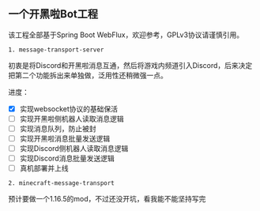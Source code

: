 一个开黑啦Bot工程
--

该工程全部基于Spring Boot WebFlux，欢迎参考，GPLv3协议请谨慎引用。

`1. message-transport-server`

初衷是将Discord和开黑啦消息互通，然后将游戏内频道引入Discord，后来决定把第二个功能拆出来单独做，泛用性还稍微强一点。

进度：

- [x] 实现websocket协议的基础保活
- [ ] 实现开黑啦侧机器人读取消息逻辑
- [ ] 实现消息队列，防止被封
- [ ] 实现开黑啦消息批量发送逻辑
- [ ] 实现Discord侧机器人读取消息逻辑
- [ ] 实现Discord消息批量发送逻辑
- [ ] 真机部署并上线

`2. minecraft-message-transport`

预计要做一个1.16.5的mod，不过还没开坑，看我能不能坚持写完
